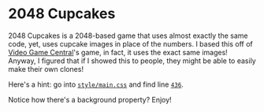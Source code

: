 # 2048 Cupcakes
2048 Cupcakes is a 2048-based game that uses almost exactly the same code, yet, uses cupcake images in place of the numbers.
I based this off of [Video Game Central](http://videogamecentral.net/test/)'s game, in fact, it uses the exact same images!
Anyway, I figured that if I showed this to people, they might be able to easily make their own clones!

Here's a hint: go into [`style/main.css`](style/main.css) and find line [`436`](style/main.css#L436).

Notice how there's a background property? Enjoy!
